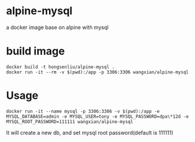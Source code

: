 # alpine-mysql
a docker image base on alpine with mysql

# build image
```
docker build -t hongsenliu/alpine-mysql .
docker run -it --rm -v $(pwd):/app -p 3306:3306 wangxian/alpine-mysql
```

# Usage
```
docker run -it --name mysql -p 3306:3306 -v $(pwd):/app -e MYSQL_DATABASE=admin -e MYSQL_USER=tony -e MYSQL_PASSWORD=dpa\*12d -e MYSQL_ROOT_PASSWORD=111111 wangxian/alpine-mysql
```

It will create a new db, and set mysql root password(default is 111111)
